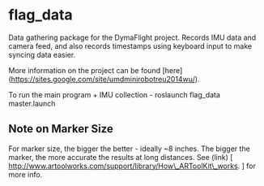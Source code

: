 flag_data
=========
Data gathering package for the DymaFlight project. Records IMU data and camera feed, and also records 
timestamps using keyboard input to make syncing data easier.


More information on the project can be found [here] (https://sites.google.com/site/umdminirobotreu2014wu/).

To run the main program + IMU collection  - 
  roslaunch flag_data master.launch 



Note on Marker Size
--------------
For marker size, the bigger the better - ideally ~8 inches. The bigger the marker,
the more accurate the results at long distances. See (link) [ http://www.artoolworks.com/support/library/How\_ARToolKit\_works. ]
for more info.
